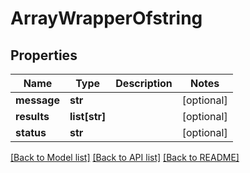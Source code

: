 # ArrayWrapperOfstring

## Properties
Name | Type | Description | Notes
------------ | ------------- | ------------- | -------------
**message** | **str** |  | [optional] 
**results** | **list[str]** |  | [optional] 
**status** | **str** |  | [optional] 

[[Back to Model list]](../README.md#documentation-for-models) [[Back to API list]](../README.md#documentation-for-api-endpoints) [[Back to README]](../README.md)


